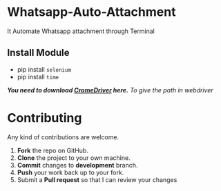 # Whatsapp-Auto-Attachment
It Automate Whatsapp attachment through Terminal 

 ## Install Module
- pip install `selenium`
- pip install `time`

***You need to download [CromeDriver](https://chromedriver.chromium.org/downloads) here.***
*To give the path in webdriver*

Contributing
==========
Any kind of contributions are welcome.
1. **Fork** the repo on GitHub.
2. **Clone** the project to your own machine.
3. **Commit** changes to **development** branch.
4. **Push** your work back up to your fork.
5. Submit a **Pull request** so that I can review your changes

